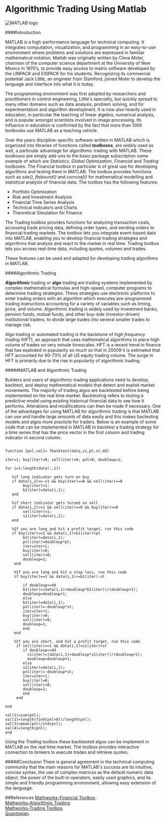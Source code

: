 Algorithmic Trading Using Matlab
=========================================


![MATLAB logo](https://github.com/DragonflyStats/MA4128Assessment/blob/master/images/matlablogo.jpg?raw=true)

####Introduction

MATLAB is a high-performance language for technical computing. It integrates computation, visualization, and programming in an easy-to-use environment where problems and solutions are expressed in familiar mathematical notation. Matlab was originally written by Cleve Moler, chairman of the computer science department at the University of New Mexico in 1970’s, to provide easy access to matrix software developed by the LINPACK and EISPACK for his students. Recognizing its commercial potential Jack Little, an engineer from Stamford, joined Moler to develop the language and interface into what it is today.

The programming environment was first adopted by researchers and practitioners in control engineering, Little's specialty, but quickly spread to many other domains such as data analysis, problem solving, and for experimentation and algorithm development. It is now also heavily used in education, in particular the teaching of linear algebra, numerical analysis, and is popular amongst scientists involved in image processing. Its influence in education is confirmed by the fact that more than 1000 textbooks use MATLAB as a teaching vehicle.


Over the years discipline-specific software written in MATLAB which is organized into libraries of functions called ***toolboxes***, are widely used as well, a particular advantage for algorithmic trading with MATLAB. These *toolboxes* are simply add-ons to the basic package subscription some example of which are *Statistics*, *Global Optimization*, *Financial* and *Trading* toolboxes. The Financial toolbox in particular is of great use for developing algorithms and testing them in MATLAB. The toolbox provides functions such as *sde()*, *ftsbound()* and *corrcoef()* for mathematical modelling and statistical analysis of financial data. The toolbox has the following features:
* Portfolio Optimization 
* Risk and Investment Analysis 
* Financial Time Series Analysis 
* Technical Indicators and Charts 
* Theoretical Simulation for Finance

The Trading toolbox provides functions for analyzing transaction costs, accessing trade pricing data, defining order types, and sending orders to financial trading markets. The toolbox lets you integrate event-based data into MATLAB, enabling you to develop financial trading strategies and algorithms that analyze and react to the market in real time. Trading toolbox lets you access real-time data, including quotes, volumes and trades. 

These features can be used and adapted for developing trading algorithms in MATLAB.


####Algorithmic Trading

***Algorithmic*** trading or **algo** trading are trading systems implemented by complex mathematical formulas and high-speed, computer programs to determine trading strategies. These strategies use electronic platforms to enter trading orders with an algorithm which executes pre-programmed trading instructions accounting for a variety of variables such as timing, price, and volume. Algorithmic trading is widely used by investment banks, pension funds, mutual funds, and other buy-side (investor-driven) institutional traders, to divide large trades into several smaller trades to manage risk. 

Algo trading or automated trading is the backbone of *high frequency trading* (HFT), an approach that uses mathematical algorithms to place high volume of trades on very minute timescales. HFT is a recent trend in finance that has exploded in popularity so much so that in 20009 it is estimated that HFT accounted for 60-73% of all US equity trading volume. The surge in HFT is primarily due to the rise in popularity of algorithmic trading.

#####MATLAB and Algorithmic Trading

Builders and users of algorithmic trading applications need to develop, backtest, and deploy mathematical models that detect and exploit market movements. The majority of  trading algos are backtested before being implemented on the real time market. Backtesting refers to testing a predictive model using existing historical financial data to see how it performs. Alterations and modifications can then be made if necessary. One of the advantages for using MATLAB for algorithmic trading is that MATLAB can use and handle large amounts of data easily and this makes bactesting models and algos more practicle for traders. Below is an example of some code that can be implemented in MATLAB to backtest a trading strategy for a time series that has the price vector in the first column and trading indicator in second column.


<pre><code>
function [pnl,val]= fbacktest(data,v1,pt,st,dd)

iter=1; buy(iter)=0; sell(iter)=0; pnl=0; doubleup=1;

for i=1:length(data(:,2))
   
   %if long indicator gets turn on buy
   if data(i,2)<=-v1 && buy(iter)==0 && sell(iter)==0 
        buy(iter)=1;
        b1(iter)=data(i,1);
   end
    
   %if short indicator gets turned on sell
   if data(i,2)>v1 && sell(iter)==0 && buy(iter)==0 
        sell(iter)=1;
        s1(iter)=data(i,1);
   end

   %If you are long and hit a profit target, run this code
   if buy(iter)==1 && data(i,1)>b1(iter)+pt      
        b2(iter)=data(i,1); 
        pnl(iter)=doubleup*pt;
        iter=iter+1;
        buy(iter)=0;
        sell(iter)=0;
        doubleup=1;
    end
    
    %If you are long and hit a stop loss, run this code
    if buy(iter)==1 && data(i,1)<=b1(iter)-st
        
        if doubleup<=dd
        b1(iter)=(data(i,1)+doubleup*b1(iter))/(doubleup+1);
        doubleup=doubleup+1;         
        else
        b2(iter)=data(i,1); 
        pnl(iter)=-doubleup*st;
        iter=iter+1;
        buy(iter)=0;
        sell(iter)=0;
        doubleup=1;   
        end        
    end
   
    %If you are short, and hit a profit target, run this code
     if sell(iter)==1 && data(i,1)<s1(iter)-pt 
        s2(iter)=data(i,1); 
        pnl(iter)=doubleup*pt;
        iter=iter+1;
        buy(iter)=0;
        sell(iter)=0;
        doubleup=1;
     end
     
     %If you are short, and hit a stop loss, run this code
     if sell(iter)==1 && data(i,1)>=s1(iter)+st       
        if doubleup<=dd
          s1(iter)=(data(i,1)+doubleup*s1(iter))/(doubleup+1);
          doubleup=doubleup+1;
        else
        s2(iter)=data(i,1); 
        pnl(iter)=-doubleup*st;
        iter=iter+1;
        buy(iter)=0;
        sell(iter)=0;
        doubleup=1; 
        end       
     end
     
end

val(1)=sum(pnl);
val(2)=length(find(pnl>0))/length(pnl);
val(3)=mean(pnl)/std(pnl);
val(4)=length(pnl);
end
</code></pre>

Using the *Trading* toolbox these backtested algos can be implement in MATLAB on the real time market. The toolbox provides interactive connection to brokers to execute trades and retrieve quotes.

#####Conclusion
There is general agreement in the technical computing community that the main reasons for MATLAB's success are its intuitive, concise syntax, the use of complex matrices as the default numeric data object, the power of the built-in operators, easily used graphics, and its simple and friendly programming environment, allowing easy extension of the language. 

##References 
[Mathworks-Financial Toolbox](http://uk.mathworks.com/products/finance/).<br/>
[Mathworks-Algorithmic Trading](http://uk.mathworks.com/discovery/algorithmic-trading.html). <br/>
[Mathworks-Trading Toolbox](http://uk.mathworks.com/products/trading/). <br/>
[Quantopian](https://www.quantopian.com/home).
